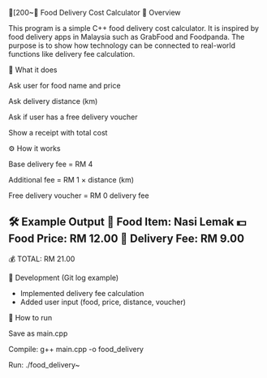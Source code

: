 [200~🍔 Food Delivery Cost Calculator
📌 Overview

This program is a simple C++ food delivery cost calculator. It is inspired by food delivery apps in Malaysia such as GrabFood and Foodpanda. The purpose is to show how technology can be connected to real-world functions like delivery fee calculation.

🎯 What it does

Ask user for food name and price

Ask delivery distance (km)

Ask if user has a free delivery voucher

Show a receipt with total cost

⚙️ How it works

Base delivery fee = RM 4

Additional fee = RM 1 × distance (km)

Free delivery voucher = RM 0 delivery fee

🛠 Example Output
🍴 Food Item: Nasi Lemak
💵 Food Price: RM 12.00
🚚 Delivery Fee: RM 9.00
-------------------------
💰 TOTAL: RM 21.00

📂 Development (Git log example)
* Implemented delivery fee calculation
* Added user input (food, price, distance, voucher)

📝 How to run

Save as main.cpp

Compile: g++ main.cpp -o food_delivery

Run: ./food_delivery~
